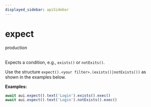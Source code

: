 ```yaml
---
displayed_sidebar: apiSidebar
---
```

# expect
<span class="theme-doc-version-badge badge badge--success">production</span><br/><br/>

Expects a condition, e.g., `exists()` or `notExits()`.

Use the structure `expect().<your filter>.(exists()|notExists())` as shown in the examples below.

**Examples:**
```typescript 
await aui.expect().text('Login').exists().exec()
await aui.expect().text('Login').notExists().exec()
```

